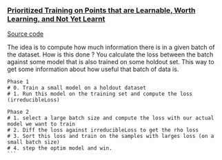 ### [Prioritized Training on Points that are Learnable, Worth Learning, and Not Yet Learnt](https://arxiv.org/pdf/2206.07137)
[Source code](https://github.com/OATML/RHO-Loss)

The idea is to compute how much information there is in a given batch of the dataset. How is this done ? You calculate the loss between the batch against some model that is also trained on some holdout set. This way to get some information about how useful that batch of data is.

````
Phase 1
# 0. Train a small model on a holdout dataset 
# 1. Run this model on the training set and compute the loss (irreducibleLoss)

Phase 2
# 1. select a large batch size and compute the loss with our actual model we want to train
# 2. Diff the loss against irreducibleLoss to get the rho loss
# 3. Sort this loss and train on the samples with larges loss (on a small batch size)
# 4. step the optim model and win.
```